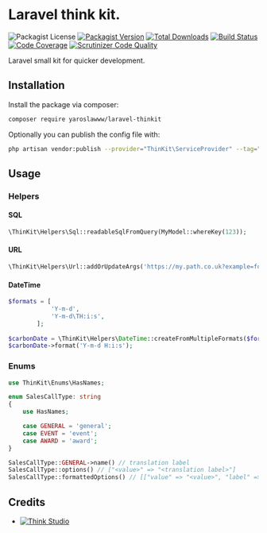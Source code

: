 # Laravel think kit.

![Packagist License](https://img.shields.io/packagist/l/yaroslawww/laravel-thinkit?color=%234dc71f)
[![Packagist Version](https://img.shields.io/packagist/v/yaroslawww/laravel-thinkit)](https://packagist.org/packages/yaroslawww/laravel-thinkit)
[![Total Downloads](https://img.shields.io/packagist/dt/yaroslawww/laravel-thinkit)](https://packagist.org/packages/yaroslawww/laravel-thinkit)
[![Build Status](https://scrutinizer-ci.com/g/yaroslawww/laravel-thinkit/badges/build.png?b=main)](https://scrutinizer-ci.com/g/yaroslawww/laravel-thinkit/build-status/main)
[![Code Coverage](https://scrutinizer-ci.com/g/yaroslawww/laravel-thinkit/badges/coverage.png?b=main)](https://scrutinizer-ci.com/g/yaroslawww/laravel-thinkit/?branch=main)
[![Scrutinizer Code Quality](https://scrutinizer-ci.com/g/yaroslawww/laravel-thinkit/badges/quality-score.png?b=main)](https://scrutinizer-ci.com/g/yaroslawww/laravel-thinkit/?branch=main)

Laravel small kit for quicker development.

## Installation

Install the package via composer:

```bash
composer require yaroslawww/laravel-thinkit
```

Optionally you can publish the config file with:

```bash
php artisan vendor:publish --provider="ThinKit\ServiceProvider" --tag="config"
```

## Usage

### Helpers

#### SQL

```php
\ThinKit\Helpers\Sql::readableSqlFromQuery(MyModel::whereKey(123));
```

#### URL

```php
\ThinKit\Helpers\Url::addOrUpdateArgs('https://my.path.co.uk?example=foo&test=bar', 'new', 'baz');
```

#### DateTime

```php
$formats = [
            'Y-m-d',
            'Y-m-d\TH:i:s',
        ];
        
$carbonDate = \ThinKit\Helpers\DateTime::createFromMultipleFormats($formats, '2022-09-28T08:19:00');
$carbonDate->format('Y-m-d H:i:s');
```

### Enums

```php
use ThinKit\Enums\HasNames;

enum SalesCallType: string
{
    use HasNames;

    case GENERAL = 'general';
    case EVENT = 'event';
    case AWARD = 'award';
}

SalesCallType::GENERAL->name() // translation label
SalesCallType::options() // ["<value>" => "<translation label>"]
SalesCallType::formattedOptions() // [["value" => "<value>", "label" => "<translation label>"]]
```

## Credits

- [![Think Studio](https://yaroslawww.github.io/images/sponsors/packages/logo-think-studio.png)](https://think.studio/) 
